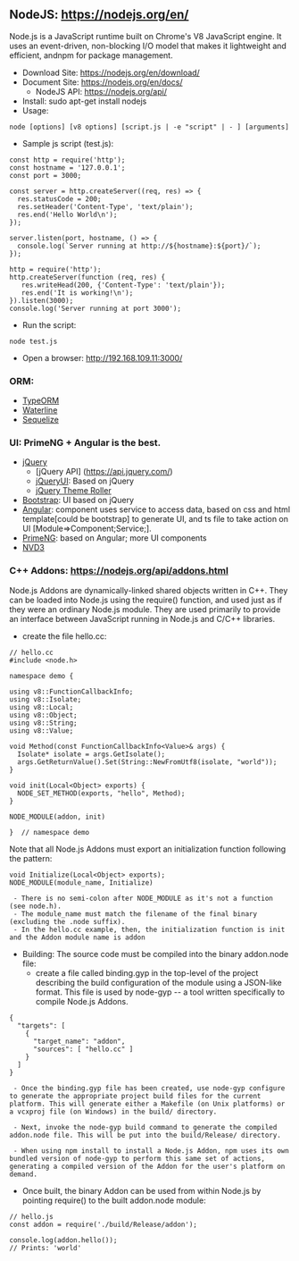 ## NodeJS: https://nodejs.org/en/

Node.js is a JavaScript runtime built on Chrome's V8 JavaScript engine. It uses an event-driven, non-blocking I/O model that 
makes it lightweight and efficient, andnpm for package management.

- Download Site:  https://nodejs.org/en/download/
- Document Site:  https://nodejs.org/en/docs/
    - NodeJS API:  https://nodejs.org/api/
- Install:   sudo apt-get install nodejs
- Usage:
```
node [options] [v8 options] [script.js | -e "script" | - ] [arguments]
```
- Sample js script (test.js):
```
const http = require('http');
const hostname = '127.0.0.1';
const port = 3000;

const server = http.createServer((req, res) => {
  res.statusCode = 200;
  res.setHeader('Content-Type', 'text/plain');
  res.end('Hello World\n');
});

server.listen(port, hostname, () => {
  console.log(`Server running at http://${hostname}:${port}/`);
});
```

```
http = require('http');
http.createServer(function (req, res) {
   res.writeHead(200, {'Content-Type': 'text/plain'});
   res.end('It is working!\n');
}).listen(3000);
console.log('Server running at port 3000');
```

- Run the script:
```
node test.js
```

- Open a browser: http://192.168.109.11:3000/

### ORM:
- [TypeORM](https://github.com/typeorm/typeorm)
- [Waterline](http://waterlinejs.org/)
- [Sequelize](http://docs.sequelizejs.com/)

### UI:  PrimeNG + Angular is the best.
- [jQuery](https://jquery.com/)
    - [jQuery API] (https://api.jquery.com/)
    - [jQueryUI](https://jqueryui.com/): Based on jQuery
    - [jQuery Theme Roller](https://jqueryui.com/themeroller/)
- [Bootstrap](https://getbootstrap.com/): UI based on jQuery
- [Angular](https://angular.io/): component uses service to access data, based on css and html template[could be bootstrap] to generate UI, and ts file to take action on UI [Module=>Component;Service;].
- [PrimeNG](https://www.primefaces.org/primeng/#/): based on Angular; more UI components
- [NVD3](http://nvd3.org/index.html)

### C++ Addons: https://nodejs.org/api/addons.html
Node.js Addons are dynamically-linked shared objects written in C++. They can be loaded into Node.js using the require() function, and used just as if they were an ordinary Node.js module. They are used primarily to provide an interface between JavaScript running in Node.js and C/C++ libraries.

-  create the file hello.cc:
```
// hello.cc
#include <node.h>

namespace demo {

using v8::FunctionCallbackInfo;
using v8::Isolate;
using v8::Local;
using v8::Object;
using v8::String;
using v8::Value;

void Method(const FunctionCallbackInfo<Value>& args) {
  Isolate* isolate = args.GetIsolate();
  args.GetReturnValue().Set(String::NewFromUtf8(isolate, "world"));
}

void init(Local<Object> exports) {
  NODE_SET_METHOD(exports, "hello", Method);
}

NODE_MODULE(addon, init)

}  // namespace demo
```
Note that all Node.js Addons must export an initialization function following the pattern:
```
void Initialize(Local<Object> exports);
NODE_MODULE(module_name, Initialize)
``` 
     - There is no semi-colon after NODE_MODULE as it's not a function (see node.h).
     - The module_name must match the filename of the final binary (excluding the .node suffix).
     - In the hello.cc example, then, the initialization function is init and the Addon module name is addon

- Building:
The source code must be compiled into the binary addon.node file:
     - create a file called binding.gyp in the top-level of the project describing the build configuration of the module using a JSON-like format. This file is used by node-gyp -- a tool written specifically to compile Node.js Addons.
```
{
  "targets": [
    {
      "target_name": "addon",
      "sources": [ "hello.cc" ]
    }
  ]
}
```

     - Once the binding.gyp file has been created, use node-gyp configure to generate the appropriate project build files for the current platform. This will generate either a Makefile (on Unix platforms) or a vcxproj file (on Windows) in the build/ directory.

     - Next, invoke the node-gyp build command to generate the compiled addon.node file. This will be put into the build/Release/ directory.

     - When using npm install to install a Node.js Addon, npm uses its own bundled version of node-gyp to perform this same set of actions, generating a compiled version of the Addon for the user's platform on demand.
     
- Once built, the binary Addon can be used from within Node.js by pointing require() to the built addon.node module:
```
// hello.js
const addon = require('./build/Release/addon');

console.log(addon.hello());
// Prints: 'world'
```
